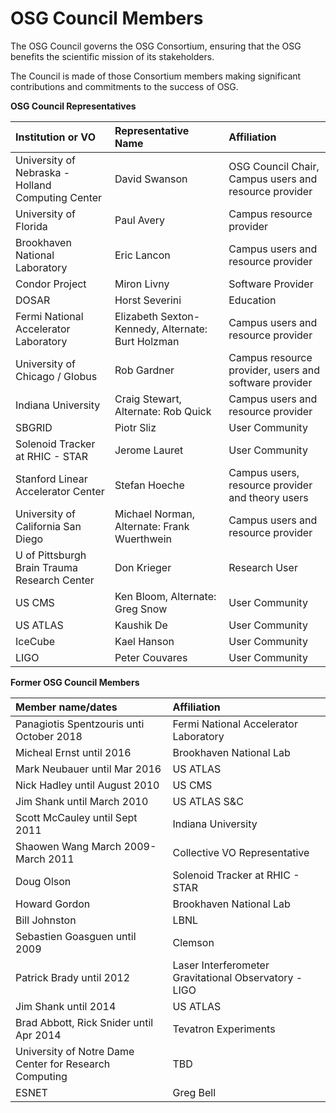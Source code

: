 # OSG Council Members

The OSG Council governs the OSG Consortium, ensuring that the OSG benefits the scientific mission of its stakeholders.

The Council is made of those Consortium members making significant contributions and commitments to the success of OSG.

**OSG Council Representatives**

| Institution or VO                                 | Representative Name                               | Affiliation                                           |
|:--------------------------------------------------|:--------------------------------------------------|:------------------------------------------------------|
| University of Nebraska - Holland Computing Center | David Swanson                                     | OSG Council Chair, Campus users and resource provider |
| University of Florida                             | Paul Avery                                        | Campus resource provider                              |
| Brookhaven National Laboratory                    | Eric Lancon                                       | Campus users and resource provider                    |
| Condor Project                                    | Miron Livny                                       | Software Provider                                     |
| DOSAR                                             | Horst Severini                                    | Education                                             |
| Fermi National Accelerator Laboratory             | Elizabeth Sexton-Kennedy, Alternate: Burt Holzman | Campus users and resource provider                    |
| University of Chicago / Globus                    | Rob Gardner                                       | Campus resource provider, users and software provider |
| Indiana University                                | Craig Stewart, Alternate: Rob Quick               | Campus users and resource provider                    |
| SBGRID                                            | Piotr Sliz                                        | User Community                                        |
| Solenoid Tracker at RHIC - STAR                   | Jerome Lauret                                     | User Community                                        |
| Stanford Linear Accelerator Center                | Stefan Hoeche                                     | Campus users, resource provider and theory users      |
| University of California San Diego                | Michael Norman, Alternate: Frank Wuerthwein       | Campus users and resource provider                    |
| U of Pittsburgh Brain Trauma Research Center      | Don Krieger                                       | Research User                                         |
| US CMS                                            | Ken Bloom, Alternate: Greg Snow                   | User Community                                        |
| US ATLAS                                          | Kaushik De                                        | User Community                                        |
| IceCube                                           | Kael Hanson                                       | User Community                                        |
| LIGO                                              | Peter Couvares                                    | User Community                                        |

**Former OSG Council Members**

| Member name/dates                                      | Affiliation                                           |
|:-------------------------------------------------------|:------------------------------------------------------|
| Panagiotis Spentzouris unti October 2018               | Fermi National Accelerator Laboratory                 |
| Micheal Ernst until 2016                               | Brookhaven National Lab                               |
| Mark Neubauer until Mar 2016                           | US ATLAS                                              |
| Nick Hadley until August 2010                          | US CMS                                                |
| Jim Shank until March 2010                             | US ATLAS S&C                                          |
| Scott McCauley until Sept 2011                         | Indiana University                                    |
| Shaowen Wang March 2009-March 2011                     | Collective VO Representative                          |
| Doug Olson                                             | Solenoid Tracker at RHIC - STAR                       |
| Howard Gordon                                          | Brookhaven National Lab                               |
| Bill Johnston                                          | LBNL                                                  |
| Sebastien Goasguen until 2009                          | Clemson                                               |
| Patrick Brady until 2012                               | Laser Interferometer Gravitational Observatory - LIGO |
| Jim Shank until 2014                                   | US ATLAS                                              |
| Brad Abbott, Rick Snider until Apr 2014                | Tevatron Experiments                                  |
| University of Notre Dame Center for Research Computing | TBD                                                   |
| ESNET                                                  | Greg Bell                                             |
